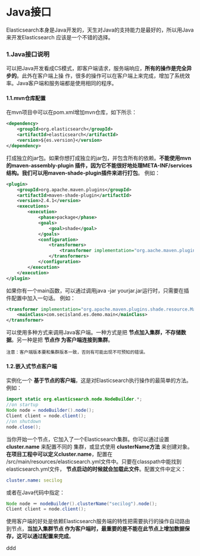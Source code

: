 Java接口
================================================================================
Elasticsearch本身是Java开发的，天生对Java的支持能力是最好的，所以用Java来开发Elasticsearch
应该是一个不错的选择。

### 1.Java接口说明
可以把Java开发看成CS模式，即客户端请求，服务端响应，**所有的操作是完全异步的**。此外在客户端上操
作，很多的操作可以在客户端上来完成，增加了系统效率。Java客户端和服务端都是使用相同的程序。

#### 1.1.mvn仓库配置
在mvn项目中可以在pom.xml增加mvn仓库，如下所示：
```xml
<dependency>
    <groupId>org.elasticsearch</groupId>
    <artifactId>elasticsearch</artifactId>
    <version>${es.version}</version>
</dependency>
```
打成独立的jar包。如果你想打成独立的jar包，并包含所有的依赖。**不能使用mvn的maven-assembly-plugin
插件，因为它不能很好地处理META-INF/services结构。我们可以用maven-shade-plugin插件来进行打包**。
例如：
```xml
<plugin>
    <groupId>org.apache.maven.plugins</groupId>
    <artifactId>maven-shade-plugin</artifactId>
    <version>2.4.1</version>
    <executions>
        <execution>
            <phase>package</phase>
            <goals>
                <goal>shade</goal>
            </goals>
            <configuration>
                <transformers>
                    <transformer implementation="org.aache.maven.plugins.shade.resource.ServicesResourceTransformer"/>
                </transformers>
            </configuration>
        </execution>
    </execution>
</plugin>
```
如果你有一个main函数，可以通过调用java -jar yourjar.jar运行时，只需要在插件配置中加入一句话。
例如：
```xml
<transformer implementation="org.apache.maven.plugins.shade.resource.ManifestResourceTransformer">
    <mainClass>com.secisland.es.demo.main</mainClass>
</transformer>
```
可以使用多种方式来调用Java客户端。一种方式是把 **节点加入集群，不存储数据**。另一种是把 **节点作
为客户端连接到集群**。
```
注意：客户端版本要和集群版本一致，否则有可能出现不可预知的错误。
```

#### 1.2.嵌入式节点客户端
实例化一个 **基于节点的客户端**，这是对Elasticsearch执行操作的最简单的方法。例如：
```java
import static org.elasticsearch.node.NodeBuilder.*;
//on startup
Node node = nodeBuilder().node();                  
Client client = node.client();
//on shutdown
node.close();
```
当你开始一个节点，它加入了一个Elasticsearch集群。你可以通过设置 **cluster.name** 来配置不同的
集群，或显式使用 **clusterName方法** 来创建对象。**在项目工程中可以定义cluster.name**，配置在
/src/main/resources/elasticsearch.yml文件中。只要在classpath中能找到elasticsearch.yml文件，
**节点启动的时候就会加载此文件**。配置文件中定义：
```yaml
cluster.name: secilog
```
或者在Java代码中指定：
```java
Node node ＝ nodeBuilder().clusterName("secilog").node();
Client client = node.client();
```
使用客户端的好处是依赖Elasticsearch服务端的特性把需要执行的操作自动路由到节点，**当加入集群节点
作为客户端时，最重要的是不能在此节点上增加数据保存，这可以通过配置来完成**。






































ddd
